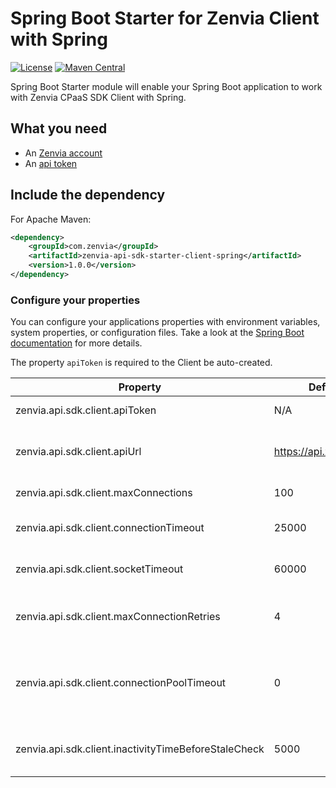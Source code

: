 # Spring Boot Starter for Zenvia Client with Spring
[![License](https://img.shields.io/github/license/zenvia/zenvia-sdk-java.svg)](LICENSE.md)
[![Maven Central](https://maven-badges.herokuapp.com/maven-central/com.zenvia/zenvia-api-sdk-starter-client-spring/badge.svg?style=flat-square)](https://maven-badges.herokuapp.com/maven-central/com.zenvia/zenvia-api-sdk-starter-client-spring/)

Spring Boot Starter module will enable your Spring Boot application to work with Zenvia CPaaS SDK Client with Spring.

## What you need

* An [Zenvia account](https://www.zenvia.com/)
* An [api token](https://app.zenvia.com/home/api)

## Include the dependency

For Apache Maven:
```xml
<dependency>
	<groupId>com.zenvia</groupId>
	<artifactId>zenvia-api-sdk-starter-client-spring</artifactId>
	<version>1.0.0</version>
</dependency>
```

### Configure your properties

You can configure your applications properties with environment variables, system properties, or configuration files. Take a look at the [Spring Boot documentation](https://docs.spring.io/spring-boot/docs/current/reference/html/boot-features-external-config.html) for more details.

The property `apiToken` is required to the Client be auto-created.

| Property | Default | Details |
|----------|---------|---------|
| zenvia.api.sdk.client.apiToken                       | N/A                    | Your [api token](https://app.zenvia.com/home/api
| zenvia.api.sdk.client.apiUrl                         | https://api.zenvia.com | The URL for the API service. Usually the default value is used, but change it can be useful for testing
| zenvia.api.sdk.client.maxConnections                 | 100                    | The maximum number of connections the pool can have
| zenvia.api.sdk.client.connectionTimeout              | 25000                  | The amount of time in milliseconds for a connection attempt to timeout
| zenvia.api.sdk.client.socketTimeout                  | 60000                  | The amount of time in milliseconds for a server reply to timeout
| zenvia.api.sdk.client.maxConnectionRetries           | 4                      | The maximum amount of connection retries automatically made by the HTTP client in case of connection failure
| zenvia.api.sdk.client.connectionPoolTimeout          | 0                      | The amount of time in milliseconds for a request to timeout when wait for a free connection from the pool. When zero, it means it will wait indefinitely for a connection
| zenvia.api.sdk.client.inactivityTimeBeforeStaleCheck | 5000                   | The amount of time in milliseconds of inactivity necessary to trigger a stale check on idle pool connections
